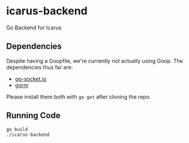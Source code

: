 # icarus-backend
Go Backend for Icarus

## Dependencies

Despite having a Goopfile, we're currently not actually using Goop.  The dependencies thus far are:

- [go-socket.io](https://github.com/googollee/go-socket.io)
- [gorm](https://github.com/jinzhu/gorm)

Please install them both with `go get` after cloning the repo.


## Running Code

```
go build
./icarus-backend
```
